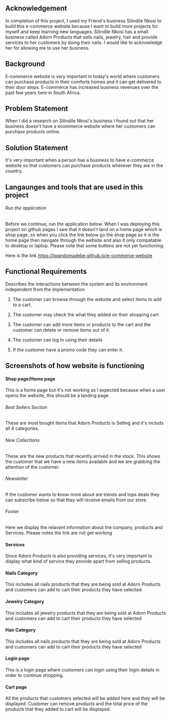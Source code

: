 ## Acknowledgement
In completion of this project, I used my Friend's business Silindile Nkosi to build this e-commerce website because I want to build more projects for myself and keep learning new languages. Silindile Nkosi has a small business called Adorn Products that sells nails, jewelry, hair and provide services to her customers by doing their nails. I would like to acknowledge her for allowing me to use her business. 

## Background
E-commerce website is very important in today's world where customers can purchase products in their comforts homes and it can get delivered to their door steps. E-commerce has increased business revenues over the past few years here in South Africa. 


## Problem Statement 
When I did a research on Silindile Nkosi's business I found out that her business doesn't have a ecommerce website where her customers can purchase products online. 

## Solution Statement 
It's very important when a person has a business to have e-commerce website so that customers can purchase products wherever they are in the country. 

## Langaunges and tools that are used in this project


###### Run the application 
Before we continue, run the application below. When I was deploying this project on github pages I saw that it doesn't land on a home page which is shop page, so when you click the link below go the shop page as it is the home page then navigate through the website and also it only compatable to desktop or laptop. Please note that some buttons are not yet functioning. 

Here is the link
https://lwandomadebe.github.io/e-commerce-website

## Functional Requirements 
Describes the interactions between the system and its environment independent from the implementation. 

1. The customer can browse through the website and select items to add to a cart. 

2. The customer may check the what they added on their shopping cart

3. The customer can add more items or products to the cart and the customer can delete or remove items out of it. 

4. The customer can log in using their details

5. If the customer have a promo code they can enter it.

## Screenshots of how website is functioning 
#### Shop page/Home page
This is a home page but it's not working as I expected because when a user opens the website, this should be a landing page. 

###### Best Sellers Section 
These are most bought items that Adorn Products is Selling and it's includs all 4 categories. 

###### New Collections
These are the new products that recently arrived in the stock. This shows the customer that we have a new items available and we are grabbing the attention of the customer. 

###### Newsletter
If the customer wants to know more about are trends and tops deals they can subscribe below so that they will receive emails from our store. 

###### Footer
Here we display the relavant information about the company, products and Services. Please notes the link are not get working 

#### Services 
Since Adorn Products is also providing services, it's very important to display what kind of service they provide apart from selling products. 

#### Nails Category 
This includes all nails products that they are being sold at Adorn Products and customers can add to cart their products they have selected. 


#### Jewelry Category 
This includes all jewelry products that they are being sold at Adorn Products and customers can add to cart their products they have selected


#### Hair Category
This includes all nails products that they are being sold at Adorn Products and customers can add to cart their products they have selected


#### Login page 
This is a login page where customers can login using their login details in order to continue shopping. 

#### Cart page 
All the products that customers selected will be added here and they will be displayed. Customer can remove products and the total price of the products that they added to cart will be displayed. 
